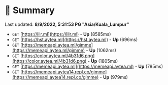 # 📖 Summary
Last updated: **8/9/2022, 5:31:53 PG "Asia/Kuala_Lumpur"**

- `GET` [https://lilr.ml](https://lilr.ml) - **Up** (8585ms)
- `GET` [https://hst.aytea.ml](https://hst.aytea.ml) - **Up** (696ms)
- `GET` [https://memeapi.aytea.ml/gimme](https://memeapi.aytea.ml/gimme) - **Up** (1062ms)
- `GET` [https://color.aytea.ml/4b31d6.png](https://color.aytea.ml/4b31d6.png) - **Up** (1805ms)
- `GET` [https://memeapi.aytea.ml](https://memeapi.aytea.ml) - **Up** (785ms)
- `GET` [https://memeapi.aytea14.repl.co/gimme](https://memeapi.aytea14.repl.co/gimme) - **Up** (979ms)
